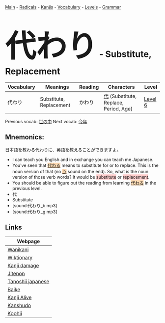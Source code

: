 <style> bigfont {font-size: 100px}</style>
[Main](../README.md) -
[Radicals](../radicals.md) -
[Kanjis](../kanjis.md) -
[Vocabulary](../vocabulary.md) -
[Levels](../levels.md) -
[Grammar](../grammar.md)
# <bigfont> 代わり</bigfont> - Substitute, Replacement 

| Vocabulary | Meanings | Reading | Characters | Level |
| --- | --- | --- | --- | --- |
| 代わり | Substitute, Replacement | かわり |  [代](../kanjis/代.md) (Substitute, Replace, Period, Age) | [Level 6](../levels/wk_level6.md) |

Previous vocab: [世の中](世の中.md) Next vocab: [今年](今年.md) 

## Mnemonics:
日本語を教わる代わりに、英語を教えることができますよ。
* I can teach you English and in exchange you can teach me Japanese.
* You've seen that <span style="background-color:#fed8b1"> [代わる](https://jisho.org/search/代わる)</span> means to substitute for or to replace. This is the noun version of that (no <span style="background-color:#fed8b1"> [う](https://jisho.org/search/う)</span> sound on the end). So, what is the noun version of those verb words? It would be <span style="background-color:#ffcccb"> substitute</span> or <span style="background-color:#ffcccb"> replacement</span>.
* You should be able to figure out the reading from learning <span style="background-color:#fed8b1"> [代わる](https://jisho.org/search/代わる)</span> in the previous level.
* 代
* Substitute
* [sound:代わり_b.mp3]
* [sound:代わり_g.mp3]


## Links 

| Webpage |
| --- |
| [Wanikani          ](https://www.wanikani.com/kanji/代わり) |
| [Wiktionary        ](https://en.wiktionary.org/wiki/代わり) |
| [Kanji damage      ](http://www.kanjidamage.com/kanji/search?utf8=✓&q=代わり) |
| [Jitenon           ](https://jitenon.com/kanji/代わり) |
| [Tanoshii japanese ](https://www.tanoshiijapanese.com/dictionary/kanji.cfm?k=代わり) |
| [Baike             ](https://baike.baidu.com/item/代わり) |
| [Kanji Alive       ](https://app.kanjialive.com/代わり) |
| [Kanshudo          ](https://www.kanshudo.com/searchmn?q=代わり) |
| [Koohii            ](https://kanji.koohii.com/study/kanji/代わり) |
